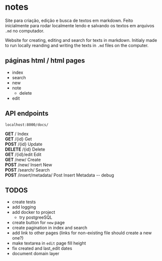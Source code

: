 # notes
Site para criação, edição e busca de textos em markdown. Feito inicialmente para rodar localmente lendo e salvando os textos em arquivos `.md` no computador.

Website for creating, editing and search for texts in markdown. Initialy made to run locally reanding and writing the texts in `.md` files on the computer.

## páginas html / html pages
- index
- search
- new
- note
    - delete
- edit

## API endpoints
`localhost:8000/docs/`

**GET**     /                   Index  
**GET**     /{id}               Get  
**POST**    /{id}               Update  
**DELETE**  /{id}               Delete  
**GET**     /{id}/edit          Edit  
**GET**     /new/               Create  
**POST**    /new/               Insert New  
**POST**    /search/            Search  
**POST**    /insert/metadata/   Post Insert Metadata -- debug  

## TODOS
- create tests
- add logging
- add docker to project
    - try postgreeSQL
- create button for `new` page
- create pagination in index and search
- add link to other pages (links for non-existing file should create a new one?)
- make textarea in `edit` page fill height
- fix created and last_edit dates
- document domain layer
